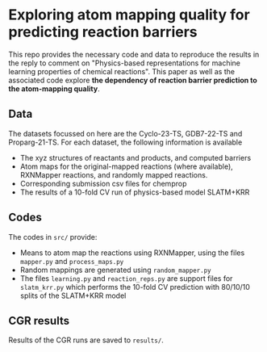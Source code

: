 # Exploring atom mapping quality for predicting reaction barriers
This repo provides the necessary code and data to reproduce the results in the reply to comment on "Physics-based representations for machine learning properties of chemical reactions".
This paper as well as the associated code explore <b>the dependency of reaction barrier prediction to the atom-mapping quality</b>.

## Data 
The datasets focussed on here are the Cyclo-23-TS, GDB7-22-TS and Proparg-21-TS. For each dataset, the following information is available 
- The xyz structures of reactants and products, and computed barriers 
- Atom maps for the original-mapped reactions (where available), RXNMapper reactions, and randomly mapped reactions.
- Corresponding submission csv files for chemprop
- The results of a 10-fold CV run of physics-based model SLATM+KRR

## Codes 
The codes in `src/` provide:
- Means to atom map the reactions using RXNMapper, using the files `mapper.py` and `process_maps.py`
- Random mappings are generated using `random_mapper.py`
- The files `learning.py` and `reaction_reps.py` are support files for `slatm_krr.py` which performs the 10-fold CV prediction with 80/10/10 splits of the SLATM+KRR model

## CGR results
Results of the CGR runs are saved to `results/`.